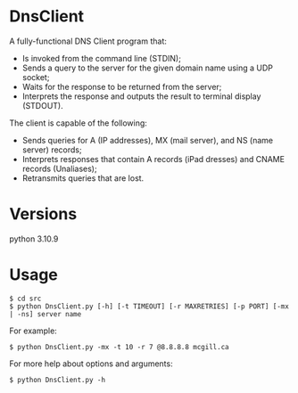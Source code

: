 # DnsClient

A fully-functional DNS Client program that:
* Is invoked from the command line (STDIN);
* Sends a query to the server for the given domain name using a UDP socket;
* Waits for the response to be returned from the server;
* Interprets the response and outputs the result to terminal display (STDOUT).

The client is capable of the following:
* Sends queries for A (IP addresses), MX (mail server), and NS (name server) records;
* Interprets responses that contain A records (iPad dresses) and CNAME records (Unaliases);
* Retransmits queries that are lost.

# Versions

python 3.10.9


# Usage

```console
$ cd src
$ python DnsClient.py [-h] [-t TIMEOUT] [-r MAXRETRIES] [-p PORT] [-mx | -ns] server name
```

For example:
```console
$ python DnsClient.py -mx -t 10 -r 7 @8.8.8.8 mcgill.ca
```

For more help about options and arguments:
```console
$ python DnsClient.py -h
```
